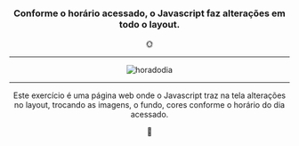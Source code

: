
<div class="body" align="center">
<h3>Conforme o horário acessado, o Javascript faz alterações em todo o layout.</h3> 🌞 
<hr>

![horadodia](https://user-images.githubusercontent.com/69096002/96532562-860c9a80-1262-11eb-81c0-0a6c772cf371.png)

<hr>
Este exercício é uma página web onde o Javascript traz na tela alterações no layout, trocando as imagens, o fundo, cores conforme o horário do dia acessado. 

🚀
</div>
